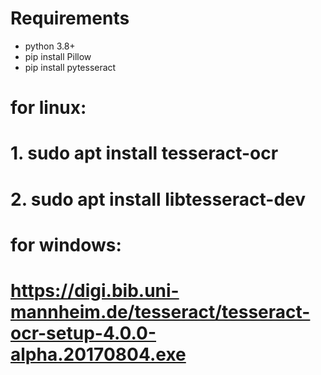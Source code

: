 # Requirements

- python 3.8+
- pip install Pillow
- pip install pytesseract


# for linux: 
# 1. sudo apt install tesseract-ocr
# 2. sudo apt install libtesseract-dev

# for windows: 
# https://digi.bib.uni-mannheim.de/tesseract/tesseract-ocr-setup-4.0.0-alpha.20170804.exe 


